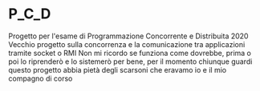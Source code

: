 # P_C_D
Progetto per l'esame di Programmazione Concorrente e Distribuita 2020
Vecchio progetto sulla concorrenza e  la comunicazione tra applicazioni tramite socket o RMI
Non mi ricordo se funziona come dovrebbe, prima o poi lo riprenderò e lo sistemerò per bene, per il momento chiunque guardi questo progetto abbia pietà degli scarsoni che eravamo io e il mio compagno di corso 
